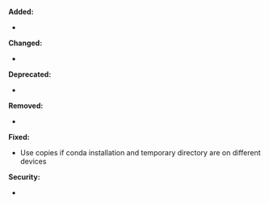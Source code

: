 **Added:**

* <news item>

**Changed:**

* <news item>

**Deprecated:**

* <news item>

**Removed:**

* <news item>

**Fixed:**

* Use copies if conda installation and temporary directory are on different devices

**Security:**

* <news item>
